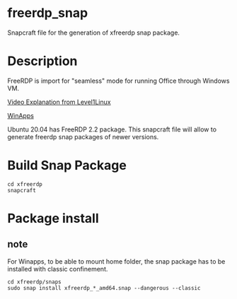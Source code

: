 # freerdp_snap
Snapcraft file for the generation of xfreerdp snap package.

# Description

FreeRDP is import for "seamless" mode for running Office through Windows VM.

[Video Explanation from Level1Linux](https://www.youtube.com/watch?v=0qYf-mehpvg)

[WinApps](https://github.com/Fmstrat/winapps)

Ubuntu 20.04 has FreeRDP 2.2 package. This snapcraft file will allow to generate freerdp snap packages of newer versions.


# Build Snap Package

```
cd xfreerdp
snapcraft
```



# Package install

## note

For Winapps, to be able to mount home folder, the snap package has to be installed with classic confinement.

```
cd xfreerdp/snaps
sudo snap install xfreerdp_*_amd64.snap --dangerous --classic
```